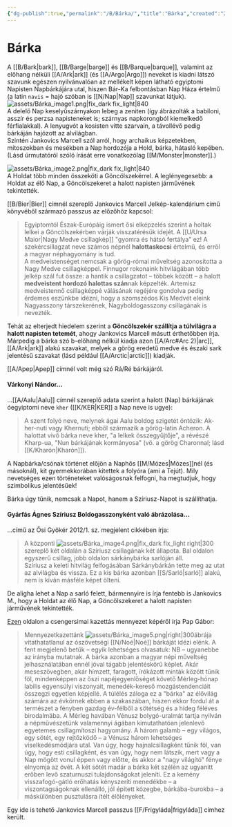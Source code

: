```yaml
---
{"dg-publish":true,"permalink":"/B/Bárka/","title":"Bárka","created":"2023-11-09T07:32","updated":"2025-09-24T13:54"}
---
```



# Bárka

A [[B/Bark\|bark]], [[B/Barge\|barge]] és [[B/Barque\|barque]], valamint az előhang nélküli [[A/Ark\|ark]] (és [[A/Argo\|Argo]]) neveket is kiadni látszó szavunk egészen nyilvánvalóan az mellékelt képen látható egyiptomi Napisten Napbárkájára utal, hiszen Bár-Ka felbontásban Nap Háza értelmű (a latin `navis` = hajó szóban is [[N/Nap\|Nap]] szavunkat látjuk).  
![assets/Bárka_image1.png|fix_dark fix_light|840](/img/user/B/assets/B%C3%A1rka_image1.png)  
A delelő Nap keselyűszárnyakon lebeg a zeniten (így ábrázolták a babiloni, asszír és perzsa napisteneket is; szárnyas napkorongból kiemelkedő férfialakkal). A lenyugvót a kosisten vitte szarvain, a távollévő pedig bárkáján hajózott az alvilágban.  
Szintén Jankovics Marcell szól arról, hogy archaikus képzetekben, mítoszokban és mesékben a Nap hordozója a Hold, bárka, hátasló kepében. (Lásd úrmutatóról szóló írását erre vonatkozólag [[M/Monster\|monster]].)

![assets/Bárka_image2.png|fix_dark fix_light|840](/img/user/B/assets/B%C3%A1rka_image2.png)  
A Holdat több minden összeköti a Göncölszekérrel. A leglényegesebb: a Holdat az élő Nap, a Göncölszekeret a halott napisten járművének tekintették.  

[[B/Bier\|Bier]] címnél szereplő Jankovics Marcell Jelkép-kalendárium című könyvéből származó passzus az előzőhöz kapcsol:  
> Egyiptomtól Észak-Európáig ismert ősi elképzelés szerint a holtak lelkei a Göncölszekérben várják visszatérésük idejét. A [[U/Ursa Maior\|Nagy Medve csillagkép]] "gyomra és hátsó fertálya" ez! A szekércsillagzat neve számos népnél **halottaskocsi** értelmű, és erről a magyar néphagyomány is tud.  
> A medveistenséget nemcsak a görög-római műveltség azonosította a Nagy Medve csillagképpel. Finnugor rokonaink hitvilágában több jelkép szál fut össze: a hantik a csillagzatot – többek között – a halott **medveistent hordozó halottas szán**nak képzelték. Artemisz medveistennő csillagképpé válásának regéjére gondolva pedig érdemes eszünkbe idézni, hogy a szomszédos Kis Medvét eleink Nagyasszony társzekerének, Nagyboldogasszony csillagának is nevezték.  

Tehát az elterjedt hiedelem szerint a **Göncölszekér szállítja a túlvilágra a halott napisten tetemét**, ahogy Jankovics Marcell másutt érthetőbben írja. Márpedig a bárka szó b-előhang nélkül kiadja azon [[A/Arc#Arc 2)\|arc]], [[A/Ark\|ark]] alakú szavakat, melyek a görög eredetű medve és északi sark jelentésű szavakat (lásd például [[A/Arctic\|arctic]]) kiadják.  

[[A/Apep\|Apep]] címnél volt még szó Rá/Ré bárkájáról.  

#### Várkonyi Nándor...

...[[A/Aalu\|Aalu]] címnél szereplő adata szerint a halott (Nap) bárkájának óegyiptomi neve `kher` ([[K/KER\|KER]] a Nap neve is ugye):  
> A szent folyó neve, melynek ágai Aalu boldog szigetét öntözik: Ak-her-nuti vagy Khernuti; ebből származik a görög-latin Acheron. A halottat vivő bárka neve kher, "a lelkek összegyűjtője", a révészé Kharp-ua, "Nun bárkájának kormányosa" (vö. a görög Charonnal; lásd [[K/Kharón\|Kharón]]).  

A Napbárka/csónak történet előjön a Naphős [[M/Mózes\|Mózes]]nél (és másoknál), kit gyermekkorában kitettek a folyóra (ami a Tejút). Mily nevetséges ezen történeteket valóságosnak felfogni, ha megtudjuk, hogy szimbolikus jelentésűek!  

Bárka úgy tűnik, nemcsak a Napot, hanem a Szíriusz-Napot is szállíthatja.  

#### Gyárfás Ágnes Szíriusz Boldogasszonyként való ábrázolása...  

...című az Ősi Gyökér 2012/1. sz. megjelent cikkében írja:  
> A központi ![assets/Bárka_image4.png|fix_dark fix_light right|300](/img/user/B/assets/B%C3%A1rka_image4.png)szereplő két oldalán a Szíriusz csillagának két állapota. Bal oldalon egyszerű csillag, jobb oldalon sárkánybárka sarlóján áll.  
> Szíriusz a keleti hitvilág felfogásában Sárkánybárkán tette meg az utat az alvilágba és vissza. Ez a kis bárka azonban [[S/Sarló\|sarló]] alakú, nem is kíván másféle képet ölteni.  

De aligha lehet a Nap a sarló felett, bármennyire is írja fentebb is Jankovics M., hogy a Holdat az élő Nap, a Göncölszekeret a halott napisten járművének tekintették.  

[Ezen](http://www.magtudin.org/Kazettas.htm) oldalon a csengersimai kazettás mennyezet képéről írja Pap Gábor:  
> Mennyezetkazettánk ![assets/Bárka_image5.png|right|300](/img/user/B/assets/B%C3%A1rka_image5.png)ábrája vitathatatlanul az ószövetségi [[N/Noé\|Noé]] bárkáját idézi elénk. A fent megjelenő betűk – egyik lehetséges olvasatuk: NB – ugyanebbe az irányba mutatnak. A bárka azonban a magyar népi műveltség jelhasználatában ennél jóval tágabb jelentéskörű képlet. Akár meseszövegben, akár hímzett, faragott, írókázott minták között tűnik föl, mindenképpen az őszi napéjegyenlőséget követő Mérleg-hónap labilis egyensúlyi viszonyait, menedék-kereső mozgástendenciáit összegzi egyetlen képjellé. A túlélés záloga ez a "bárka" az élővilág számára az évkörnek ebben a szakaszában, hiszen ekkor fordul át a természet a fényben gazdag év-félből a sötétség és a hideg féléves birodalmába. A Mérleg havában Vénusz bolygó-uralmát tartja nyilván a népművészetünk valamennyi ágában kimutathatóan jelenlevő egyetemes csillagmítoszi hagyomány. A három galamb – egy világos, egy sötét, egy rejtőzködő – a Vénusz három lehetséges viselkedésmódjára utal. Van úgy, hogy hajnalcsillagként tűnik föl, van úgy, hogy esti csillagként, és van úgy, hogy nem látszik, mert vagy a Nap mögött vonul éppen vagy előtte, és akkor a "nagy világító" fénye elnyomja az övét. A két sötét madár a bárka két szélén az ugyanitt erőben levő szaturnuszi tulajdonságokat jeleníti. Ez a kemény visszafogó-gátló erőhatás kényszeríti menedékbe – a viszontagságoknak ellenálló, jól épített közegbe, bárkába-burokba – a máskülönben pusztulásra ítélt élőlényeket.  

Egy ide is tehető Jankovics Marcell passzus [[F/Frigyláda\|frigyláda]] címhez került.